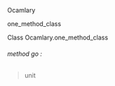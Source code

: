 Ocamlary

one_method_class

Class Ocamlary.one_method_class

<a id="method-go"></a>

###### method go :

> unit
